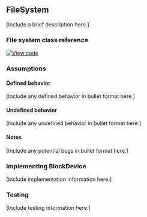 <h2 id="contributing-filesystem">FileSystem</h2>

[Include a brief description here.]

### File system class reference

[![View code](https://www.mbed.com/embed/?type=library)](https://os.mbed.com/docs/v5.8/mbed-os-api-doxy/classmbed_1_1_file_system.html)

### Assumptions

#### Defined behavior

[Include any defined behavior in bullet format here.]

#### Undefined behavior

[Include any undefined behavior in bullet format here.]

#### Notes

[Include any potential bugs in bullet format here.]

### Implementing BlockDevice

[Include implementation information here.]

### Testing

[Include testing information here.]
